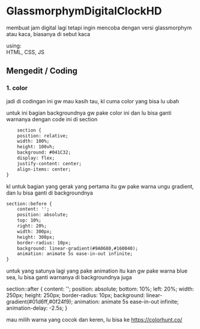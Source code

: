 # GlassmorphymDigitalClockHD
membuat jam digital lagi tetapi ingin mencoba dengan versi glassmorphym atau kaca, biasanya di sebut kaca

using:
<br>HTML, CSS, JS</br>

## Mengedit / Coding

### 1. color
jadi di codingan ini gw mau kasih tau, kl cuma color yang bisa lu ubah

untuk ini bagian backgroundnya gw pake color ini dan lu bisa ganti warnanya dengan code ini di section
```html
    section {
    position: relative;
    width: 100%;
    height: 100vh;
    background: #041C32;
    display: flex;
    justify-content: center;
    align-items: center;
}
```

kl untuk bagian yang gerak yang pertama itu gw pake warna ungu gradient, dan lu bisa ganti di backgroundnya
```html
section::before {
    content: '';
    position: absolute;
    top: 10%;
    right: 20%;
    width: 300px;
    height: 300px;
    border-radius: 10px;
    background: linear-gradient(#9A0680,#160040);
    animation: animate 5s ease-in-out infinite;
}
```

untuk yang satunya lagi yang pake animation itu kan gw pake warna blue sea, lu bisa ganti warnanya di backgroundnya juga

section::after {
    content: '';
    position: absolute;
    bottom: 10%;
    left: 20%;
    width: 250px;
    height: 250px;
    border-radius: 10px;
    background: linear-gradient(#01d6ff,#0f24f9);
    animation: animate 5s ease-in-out infinite;
    animation-delay: -2.5s;
}

mau milih warna yang cocok dan keren, lu bisa ke https://colorhunt.co/
